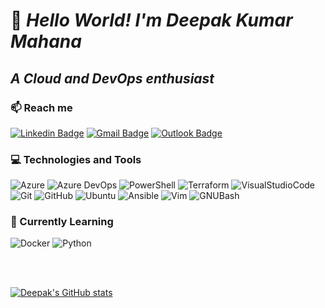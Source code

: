 # 👋 ___Hello World! I'm Deepak Kumar Mahana___
## ___A Cloud and DevOps enthusiast___


### 📫 Reach me
[![Linkedin Badge](https://img.shields.io/badge/-LinkedIn-0A66C2?style=flat&logo=Linkedin&logoColor=white)](https://www.linkedin.com/in/dkmahana/)
[![Gmail Badge](https://img.shields.io/badge/-GMaiL-EA4335?style=flat&logo=Gmail&logoColor=white)](mailto:dkmahana92@gmail.com)
[![Outlook Badge](https://img.shields.io/badge/-Outlook-0078D4?style=flat&logo=MicrosoftOutlook&logoColor=white)](mailto:dkmahana@outlook.com)


### 💻 Technologies and Tools
![Azure](https://img.shields.io/static/v1?label&message=Azure&color=0078D4&logo=MicrosoftAzure)
![Azure DevOps](https://img.shields.io/static/v1?label&message=Azure%20DevOps&color=0078D7&logo=AzureDevOps)
![PowerShell](https://img.shields.io/static/v1?label&message=PowerShell&color=5391FE&logo=PowerShell&logoColor=black)
![Terraform](https://img.shields.io/static/v1?label&message=Terraform&color=7B42BC&logo=Terraform)
![VisualStudioCode](https://img.shields.io/static/v1?label&message=VSCode&color=007ACC&logo=VisualStudioCode)
![Git](https://img.shields.io/static/v1?label&message=Git&color=F05032&logo=Git&logoColor=white)
![GitHub](https://img.shields.io/static/v1?label&message=GitHub&color=181717&logo=GitHub)
![Ubuntu](https://img.shields.io/static/v1?label&message=Ubuntu&color=E95420&logo=Ubuntu&logoColor=white)
![Ansible](https://img.shields.io/static/v1?label&message=Ansible&color=EE0000&logo=Ansible)
![Vim](https://img.shields.io/static/v1?label&message=Vim&color=019733&logo=Vim)
![GNUBash](https://img.shields.io/static/v1?label&message=Bash&color=4EAA25&logo=GNUBash&logoColor=white)


### 📜 Currently Learning 
![Docker](https://img.shields.io/static/v1?label&message=Docker&color=2496ED&logo=Docker&logoColor=white)
![Python](https://img.shields.io/static/v1?label&message=Python&color=3776AB&logo=Python&logoColor=white)

<br><br>

[![Deepak's GitHub stats](https://github-readme-stats-dkm10.vercel.app/api?username=dkm10&count_private=true)](https://github.com/anuraghazra/github-readme-stats)
